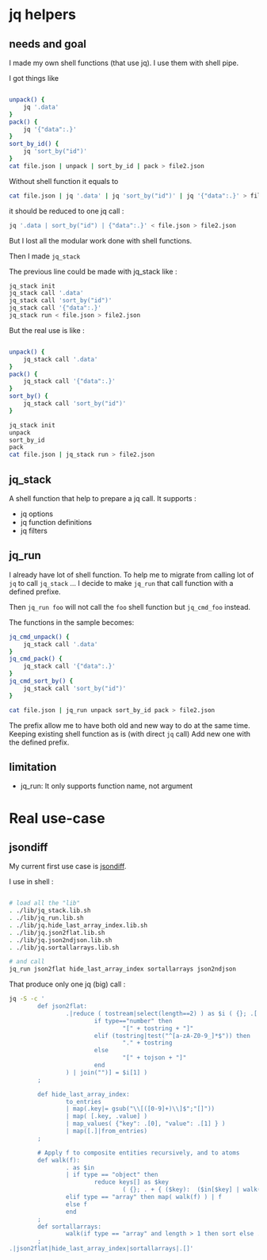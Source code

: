 # jq helpers

## needs and goal

I made my own shell functions (that use jq). I use them with shell pipe.

I got things like
```bash

unpack() {
	jq '.data'
}
pack() {
	jq '{"data":.}'
}
sort_by_id() {
	jq 'sort_by("id")'
}
cat file.json | unpack | sort_by_id | pack > file2.json
```

Without shell function it equals to
```bash
cat file.json | jq '.data' | jq 'sort_by("id")' | jq '{"data":.}' > file2.json
```

it should be reduced to one jq call :
```bash
jq '.data | sort_by("id") | {"data":.}' < file.json > file2.json
```

But I lost all the modular work done with shell functions.

Then I made `jq_stack`

The previous line could be made with jq_stack like :
```bash
jq_stack init
jq_stack call '.data'
jq_stack call 'sort_by("id")'
jq_stack call '{"data":.}'
jq_stack run < file.json > file2.json
```

But the real use is like :

```bash

unpack() {
	jq_stack call '.data'
}
pack() {
	jq_stack call '{"data":.}'
}
sort_by() {
	jq_stack call 'sort_by("id")'
}

jq_stack init
unpack
sort_by_id
pack
cat file.json | jq_stack run > file2.json
```



## jq_stack

A shell function that help to prepare a jq call.
It supports :
* jq options
* jq function definitions
* jq filters

## jq_run

I already have lot of shell function.
To help me to migrate from calling lot of `jq` to call `jq_stack` ... I decide to make `jq_run` that call function with a defined prefixe.

Then `jq_run foo` will not call the `foo` shell function but `jq_cmd_foo` instead.

The functions in the sample becomes:

```bash
jq_cmd_unpack() {
	jq_stack call '.data'
}
jq_cmd_pack() {
	jq_stack call '{"data":.}'
}
jq_cmd_sort_by() {
	jq_stack call 'sort_by("id")'
}

cat file.json | jq_run unpack sort_by_id pack > file2.json
```

The prefix allow me to have both old and new way to do at the same time.
Keeping existing shell function as is (with direct `jq` call)
Add new one with the defined prefix.

## limitation

* jq_run: It only supports function name, not argument

# Real use-case

## jsondiff

My current first use case is [jsondiff]().

I use in shell :
```bash

# load all the "lib"
. ./lib/jq_stack.lib.sh
. ./lib/jq_run.lib.sh
. ./lib/jq.hide_last_array_index.lib.sh
. ./lib/jq.json2flat.lib.sh
. ./lib/jq.json2ndjson.lib.sh
. ./lib/jq.sortallarrays.lib.sh

# and call
jq_run json2flat hide_last_array_index sortallarrays json2ndjson
```

That produce only one jq (big) call :
```bash
jq -S -c '
        def json2flat:
                .|reduce ( tostream|select(length==2) ) as $i ( {}; .[ $i[0]|map(
                        if type=="number" then
                                "[" + tostring + "]"
                        elif (tostring|test("^[a-zA-Z0-9_]*$")) then
                                "." + tostring
                        else
                                "[" + tojson + "]"
                        end
                ) | join("")] = $i[1] )
        ;

        def hide_last_array_index:
                to_entries
                | map(.key|= gsub("\\[([0-9]+)\\]$";"[]"))
                | map( [.key, .value] )
                | map_values( {"key": .[0], "value": .[1] } )
                | map([.]|from_entries)
        ;

        # Apply f to composite entities recursively, and to atoms
        def walk(f):
                . as $in
                | if type == "object" then
                        reduce keys[] as $key
                                ( {}; . + { ($key):  ($in[$key] | walk(f)) } ) | f
                elif type == "array" then map( walk(f) ) | f
                else f
                end
        ;
        def sortallarrays:
                walk(if type == "array" and length > 1 then sort else . end)
        ;
.|json2flat|hide_last_array_index|sortallarrays|.[]'
```
